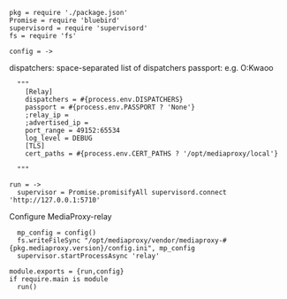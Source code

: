     pkg = require './package.json'
    Promise = require 'bluebird'
    supervisord = require 'supervisord'
    fs = require 'fs'

    config = ->

dispatchers: space-separated list of dispatchers
passport: e.g. O:Kwaoo

      """
        [Relay]
        dispatchers = #{process.env.DISPATCHERS}
        passport = #{process.env.PASSPORT ? 'None'}
        ;relay_ip =
        ;advertised_ip =
        port_range = 49152:65534
        log_level = DEBUG
        [TLS]
        cert_paths = #{process.env.CERT_PATHS ? '/opt/mediaproxy/local'}

      """

    run = ->
      supervisor = Promise.promisifyAll supervisord.connect 'http://127.0.0.1:5710'

Configure MediaProxy-relay

      mp_config = config()
      fs.writeFileSync "/opt/mediaproxy/vendor/mediaproxy-#{pkg.mediaproxy.version}/config.ini", mp_config
      supervisor.startProcessAsync 'relay'

    module.exports = {run,config}
    if require.main is module
      run()
